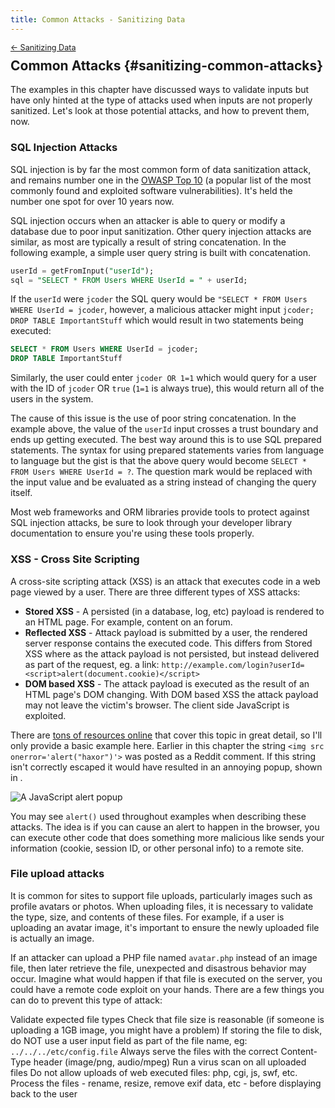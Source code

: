```yaml
---
title: Common Attacks - Sanitizing Data
---
```


<div style="font-size: 0.9em; margin-bottom: -20px;"><a href="/books/api-security/sanitizing/">&larr; Sanitizing Data</a></div>

## Common Attacks {#sanitizing-common-attacks}

The examples in this chapter have discussed ways to validate inputs but have only hinted at the type of attacks used when inputs are not properly sanitized. Let's look at those potential attacks, and how to prevent them, now.

### SQL Injection Attacks
SQL injection is by far the most common form of data sanitization attack, and remains number one in the [OWASP Top 10](https://www.owasp.org/images/7/72/OWASP_Top_10-2017_%28en%29.pdf.pdf) (a popular list of the most commonly found and exploited software vulnerabilities). It's held the number one spot for over 10 years now.

SQL injection occurs when an attacker is able to query or modify a database due to poor input sanitization. Other query injection attacks are similar, as most are typically a result of string concatenation.  In the following example, a simple user query string is built with concatenation.

```sql
userId = getFromInput("userId");
sql = "SELECT * FROM Users WHERE UserId = " + userId;
```

If the `userId` were `jcoder` the SQL query would be `"SELECT * FROM Users WHERE UserId = jcoder`, however, a malicious attacker might input `jcoder; DROP TABLE ImportantStuff` which would result in two statements being executed:

```sql
SELECT * FROM Users WHERE UserId = jcoder;
DROP TABLE ImportantStuff
```

Similarly, the user could enter `jcoder OR 1=1` which would query for a user with the ID of `jcoder` OR `true` (`1=1` is always true), this would return all of the users in the system.

The cause of this issue is the use of poor string concatenation.  In the example above, the value of the `userId` input crosses a trust boundary and ends up getting executed. The best way around this is to use SQL prepared statements.  The syntax for using prepared statements varies from language to language but the gist is that the above query would become `SELECT * FROM Users WHERE UserId = ?`.  The question mark would be replaced with the input value and be evaluated as a string instead of changing the query itself.

Most web frameworks and ORM libraries provide tools to protect against SQL injection attacks, be sure to look through your developer library documentation to ensure you're using these tools properly.

### XSS - Cross Site Scripting
A cross-site scripting attack (XSS) is an attack that executes code in a web page viewed by a user. There are three different types of XSS attacks:

* **Stored XSS** - A persisted (in a database, log, etc) payload is rendered to an HTML page. For example, content on an forum.
* **Reflected XSS** - Attack payload is submitted by a user, the rendered server response contains the executed code. This differs from Stored XSS where as the attack payload is not persisted, but instead delivered as part of the request, eg. a link: `http://example.com/login?userId=<script>alert(document.cookie)</script>`
* **DOM based XSS** - The attack payload is executed as the result of an HTML page's DOM changing. With DOM based XSS the attack payload may not leave the victim's browser. The client side JavaScript is exploited.

There are [tons of resources online](https://www.owasp.org/index.php/Cross-site_Scripting_%28XSS%29) that cover this topic in great detail, so I'll only provide a basic example here. Earlier in this chapter the string `<img src onerror='alert("haxor")'>` was posted as a Reddit comment. If this string isn't correctly escaped it would have resulted in an annoying popup, shown in <a href="#fig_sanitizing_alert" class="figref"></a>.

![A JavaScript alert popup](/img/books/api-security/sanitizing/images/alert.png "A JavaScript alert popup")

You may see `alert()` used throughout examples when describing these attacks. The idea is if you can cause an alert to happen in the browser, you can execute other code that does something more malicious like sends your information (cookie, session ID, or other personal info) to a remote site.

### File upload attacks
It is common for sites to support file uploads, particularly images such as profile avatars or photos. When uploading files, it is necessary to validate the type, size, and contents of these files.  For example, if a user is uploading an avatar image, it's important to ensure the newly uploaded file is actually an image.

If an attacker can upload a PHP file named `avatar.php` instead of an image file, then later retrieve the file, unexpected and disastrous behavior may occur. Imagine what would happen if that file is executed on the server, you could have a remote code exploit on your hands. There are a few things you can do to prevent this type of attack:

Validate expected file types
Check that file size is reasonable (if someone is uploading a 1GB image, you might have a problem)
If storing the file to disk, do NOT use a user input field as part of the file name, eg: `../../../etc/config.file`
Always serve the files with the correct Content-Type header (image/png, audio/mpeg)
Run a virus scan on all uploaded files
Do not allow uploads of web executed files: php, cgi, js, swf, etc.
Process the files - rename, resize, remove exif data, etc - before displaying back to the user

